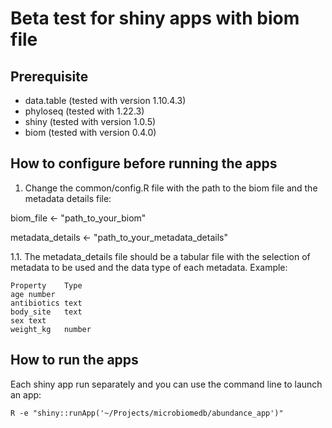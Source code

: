 # Beta test for shiny apps with biom file

## Prerequisite

* data.table (tested with version 1.10.4.3)
* phyloseq (tested with 1.22.3)
* shiny (tested with version 1.0.5)
* biom (tested with version 0.4.0)

## How to configure before running the apps

1. Change the common/config.R file with the path to the biom file and the metadata details file:

biom_file <- "path_to_your_biom"

metadata_details <- "path_to_your_metadata_details"

1.1. The metadata_details file should be a tabular file with the selection of metadata to be used and the data type of each metadata. Example:

```
Property	Type
age	number
antibiotics	text
body_site	text
sex	text
weight_kg	number
```

## How to run the apps

Each shiny app run separately and you can use the command line to launch an app:

```
R -e "shiny::runApp('~/Projects/microbiomedb/abundance_app')"
```
